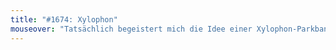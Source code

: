 ```yaml
---
title: "#1674: Xylophon"
mouseover: "Tatsächlich begeistert mich die Idee einer Xylophon-Parkbank sehr &#91;und Freds Fliege fetzt sowieso&#93;."
---
```

